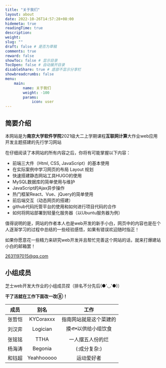 ```yaml
---
title: "关于我们"
layout: about
date: 2022-10-26T14:57:28+08:00
hidemeta: true
readingTime: true
description: 
weight:
slug: ""
draft: false # 是否为草稿
comments: true
reward: false
showToc: false # 显示目录
TocOpen: false # 自动展开目录
disableShare: true # 底部不显示分享栏
showbreadcrumbs: false
menu:
    main:
        name: 关于我们
        weight: -100
        params:
            icon: user
---
```


## 简要介绍

本网站是为**南京大学软件学院**2021级大二上学期课程**互联网计算**大作业web应用开发主题搭建的先行学习网站

在仔细阅读了本网站的所有内容之后，你将有可能掌握以下内容：

- 前端三大件（Html, CSS, JavaScript）的基本使用
- 在实际案例中学习网页的布局 Layout 规划
- 快速搭建静态网站工具HUGO的使用
- MySQL数据库的简单使用与维护
- JavaScript的Ajax异步操作
- 热门框架React、Vue、jQuery的简单使用
- 前后端交互（动态网页的搭建）
- github代码托管平台的使用和如何进行项目代码的合作
- 如何将网站部署到轻量化服务器（以Ubuntu服务器为例）

值得说明的是，网站的作者本人也是web开发的新手小白，网页中的内容也是在个人逐渐学习的过程中总结的一些经验感悟，如果有错误欢迎随时指正！

如果你愿意花一些精力来研究web开发并且帮忙完善这个网站的话，就来打爆建站小白的邮箱罢！

2631197015@qq.com

## 小组成员

芝士web开发大作业的小组成员捏（排名不分先后(●'◡'●)）

**干了活就在工作下面改一改⑧！**

|  成员  |   别名    |          工作          |
| :----: | :-------: | :--------------------: |
| 张哲恺 | KYCoraxxx | 指南网站就是这个菜建的 |
| 刘汉弈 | Logician  |   摸🐟以供给小组饮食    |
| 张铭铭 |   TTHA    |   一人摆五人份的烂   |
| 杨海涛 |  Begonia  |      (:成分复杂:)      |
| 和钰超 | Yeahhooooo  |       运动爱好者       |

